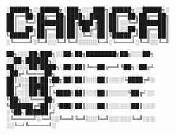 
░█████╗░░█████╗░███╗░░░███╗░█████╗░░█████╗░
██╔══██╗██╔══██╗████╗░████║██╔══██╗██╔══██╗
██║░░╚═╝███████║██╔████╔██║██║░░╚═╝███████║
██║░░██╗██╔══██║██║╚██╔╝██║██║░░██╗██╔══██║
╚█████╔╝██║░░██║██║░╚═╝░██║╚█████╔╝██║░░██║
░╚════╝░╚═╝░░╚═╝╚═╝░░░░░╚═╝░╚════╝░╚═╝░░╚═╝

██╗░░░██╗███╗░░██╗██╗████████╗██╗░░░██╗  ░░██╗██████╗░ ██║░░░██║████╗░██║██║╚══██╔══╝╚██╗░██╔╝  ░██╔╝╚════██╗ ██║░░░██║██╔██╗██║██║░░░██║░░░░╚████╔╝░  ██╔╝░░█████╔╝ ██║░░░██║██║╚████║██║░░░██║░░░░░╚██╔╝░░  ╚██╗░░╚═══██╗ ╚██████╔╝██║░╚███║██║░░░██║░░░░░░██║░░░  ░╚██╗██████╔╝ ░╚═════╝░╚═╝░░╚══╝╚═╝░░░╚═╝░░░░░░╚═╝░░░  ░░╚═╝╚═════╝░
